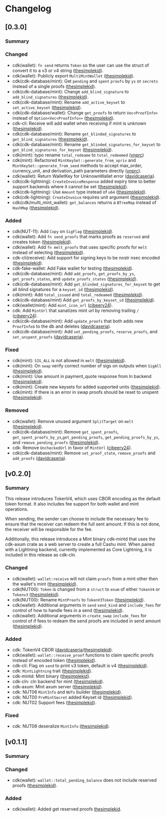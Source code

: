 # Changelog

<!-- All notable changes to this project will be documented in this file. -->

<!-- The format is based on [Keep a Changelog](https://keepachangelog.com/en/1.1.0/), -->
<!-- and this project adheres to [Semantic Versioning](https://semver.org/spec/v2.0.0.html). -->

<!-- Template

## [Unreleased]

### Summary

### Changed

### Added

### Fixed

### Removed

-->


## [0.3.0]

### Summary

### Changed
- cdk(wallet): `fn send` returns `Token` so the user can use the struct of convert it to a v3 or v4 string ([thesimplekid]).
- cdk(wallet): Publicly export `MultiMintWallet` ([thesimplekid]).
- cdk(cdk-database/mint): Get `pending` and `spent` `proofs` by `ys` or `secrets` instead of a single proofs ([thesimplekid]).
- cdk(cdk-database/mint): Change `add_blind_signature` to `add_blind_signatures` ([thesimplekid]).
- cdk(cdk-database/mint): Rename `add_active_keyset` to `set_active_keyset` ([thesimplekid]).
- cdk(cdk-database/wallet): Change `get_proofs` to return `Vec<ProofInfo>` instead of `Option<Vec<ProofInfo>>` ([thesimplekid]).
- cdk-cli: Receive will add wallet when receiving if mint is unknown ([thesimplekid]).
- cdk(cdk-database/mint): Rename `get_blinded_signatures` to `get_blind_signatures` ([thesimplekid]).
- cdk(cdk-database/mint): Rename `get_blinded_signatures_for_keyset` to `get_blind_signatures_for_keyset` ([thesimplekid]).
- cdk(mint): typo rename `total_redeame` to `total_redeemed` ([vnprc])
- cdk(mint): Refactored `MintKeySet::generate_from_xpriv` and `MintKeySet::generate_from_seed` methods to accept max_order, currency_unit, and derivation_path parameters directly ([vnprc]).
- cdk(wallet): Return WalletKey for UnknownWallet error ([davidcaseria]).
- cdk(cdk-lightning): `CreateInvoiceResponse` added expiry time to better support backends where it cannot be set ([thesimplekid]).
- cdk(cdk-lightning): Use `Amount` type instead of `u64` ([thesimplekid]).
- cdk(cdk-lightning): `CreateInvoice` requires unit argument ([thesimplekid]).
- cdk(cdk/multi_mint_wallet): `get_balances` returns a `BTreeMap` instead of `HashMap` ([thesimplekid]).

### Added
- cdk(NUT-11): Add `Copy` on `SigFlag` ([thesimplekid]).
- cdk(wallet): Add `fn send_proofs` that marks proofs as `reserved` and creates token ([thesimplekid]).
- cdk(wallet): Add `fn melt_proofs` that uses specific proofs for `melt` instead of selecting ([thesimplekid]).
- cdk-cli(receive): Add support for signing keys to be nostr nsec encoded ([thesimplekid]).
- cdk-fake-wallet: Add Fake wallet for testing ([thesimplekid]).
- cdk(cdk-database/mint): Add `add_proofs`, `get_proofs_by_ys`, `get_proofs_states`, and `update_proofs_states` ([thesimplekid]).
- cdk(cdk-database/mint): Add `get_blinded_signatures_for_keyset` to get all blind signatures for a `keyset_id` ([thesimplekid]).
- cdk(mint): Add `total_issued` and `total_redeamed` ([thesimplekid]).
- cdk(cdk-database/mint) Add `get_proofs_by_keyset_id` ([thesimplekid]).
- cdk(wallet/mint): Add `mint_icon_url` ([cjbeery24]).
- cdk: Add `MintUrl` that sanatizes mint url by removing trailing `/` ([cjbeery24]).
- cdk(cdk-database/mint): Add `update_proofs` that both adds new `ProofInfo`s to the db and deletes ([davidcaseria]).
- cdk(cdk-database/mint): Add `set_pending_proofs`, `reserve_proofs`, and `set_unspent_proofs` ([davidcaseria]).


### Fixed
- cdk(mint): `SIG_ALL` is not allowed in `melt` ([thesimplekid]).
- cdk(mint): On `swap` verify correct number of sigs on outputs when `SigAll` ([thesimplekid]).
- cdk(mint): Use amount in payment_quote response from ln backend ([thesimplekid]).
- cdk(mint): Create new keysets for added supported units ([thesimplekid]).
- cdk(mint): If there is an error in swap proofs should be reset to unspent ([thesimplekid]).

### Removed
- cdk(wallet): Remove unused argument `SplitTarget` on `melt` ([thesimplekid]).
- cdk(cdk-database/mint): Remove `get_spent_proofs`, `get_spent_proofs_by_ys`,`get_pending_proofs`, `get_pending_proofs_by_ys`, and `remove_pending_proofs` ([thesimplekid]).
- cdk: Remove `UncheckedUrl` in favor of `MintUrl` ([cjbeery24]).
- cdk(cdk-database/mint): Remove `set_proof_state`, `remove_proofs` and `add_proofs` ([davidcaseria]).

## [v0.2.0]

### Summary
This release introduces TokenV4, which uses CBOR encoding as the default token format. It also includes fee support for both wallet and mint operations.

When sending, the sender can choose to include the necessary fee to ensure that the receiver can redeem the full sent amount. If this is not done, the receiver will be responsible for the fee.

Additionally, this release introduces a Mint binary cdk-mintd that uses the cdk-axum crate as a web server to create a full Cashu mint. When paired with a Lightning backend, currently implemented as Core Lightning, it is included in this release as cdk-cln.

### Changed
- cdk(wallet): `wallet:receive` will not claim `proofs` from a mint other then the wallet's mint ([thesimplekid]).
- cdk(NUT00): `Token` is changed from a `struct` to `enum` of either `TokenV4` or `Tokenv3` ([thesimplekid]).
- cdk(NUT00): Rename `MintProofs` to `TokenV3Token` ([thesimplekid]).
- cdk(wallet): Additional arguments in `send` `send_kind` and `include_fees` for control of how to handle fees in a send ([thesimplekid]).
- cdk(wallet): Additional arguments in `create_swap` `include_fees` for control of if fees to redeam the send proofs are included in send amount ([thesimplekid]).

### Added
- cdk: TokenV4 CBOR ([davidcaseria]/[thesimplekid]).
- cdk(wallet): `wallet::receive_proof` functions to claim specific proofs instead of encoded token ([thesimplekid]).
- cdk-cli: Flag on `send` to print v3 token, default is v4 ([thesimplekid]).
- cdk: `MintLightning` trait ([thesimplekid]).
- cdk-mintd: Mint binary ([thesimplekid]).
- cdk-cln: cln backend for mint ([thesimplekid]).
- cdk-axum: Mint axum server ([thesimplekid]).
- cdk: NUT06 `MintInfo` and `NUTs` builder ([thesimplekid]).
- cdk: NUT00 `PreMintSecret` added Keyset id ([thesimplekid]).
- cdk: NUT02 Support fees ([thesimplekid]).

### Fixed
- cdk: NUT06 deseralize `MintInfo` ([thesimplekid]).


## [v0.1.1]

### Summary

### Changed
- cdk(wallet): `wallet::total_pending_balance` does not include reserved proofs ([thesimplekid]).


### Added
- cdk(wallet): Added get reserved proofs [thesimplekid](https://github.com/thesimplekid).

<!-- Contributors -->
[thesimplekid]: https://github.com/thesimplekid
[davidcaseria]: https://github.com/davidcaseria
[vnprc]: https://github.com/vnprc
[cjbeery24]: https://github.com/cjbeery24
